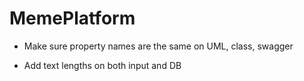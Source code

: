 # MemePlatform

- Make sure property names are the same on UML, class, swagger

- Add text lengths on both input and DB
